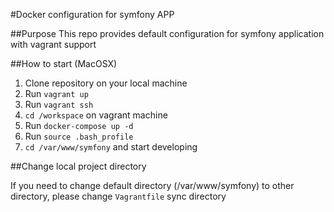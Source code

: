 #Docker configuration for symfony APP

##Purpose
This repo provides default configuration for symfony application with vagrant support

##How to start (MacOSX)

  1. Clone repository on your local machine
  2. Run `vagrant up`
  3. Run `vagrant ssh`
  4. `cd /workspace` on vagrant machine
  5. Run `docker-compose up -d`
  6. Run `source .bash_profile`
  7. `cd /var/www/symfony` and start developing

##Change local project directory

  If you need to change default directory (/var/www/symfony) to other directory, please change `Vagrantfile` sync directory
